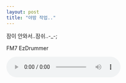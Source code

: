 ```yaml
---
layout: post
title: "야밤 작업.."
---
```


잠이 안와서..잠쉬..-_-;

FM7
EzDrummer


<audio src="/assets/images/3479a1534d53ebfe24c852a897b6df21.mp3" controls preload></audio>



